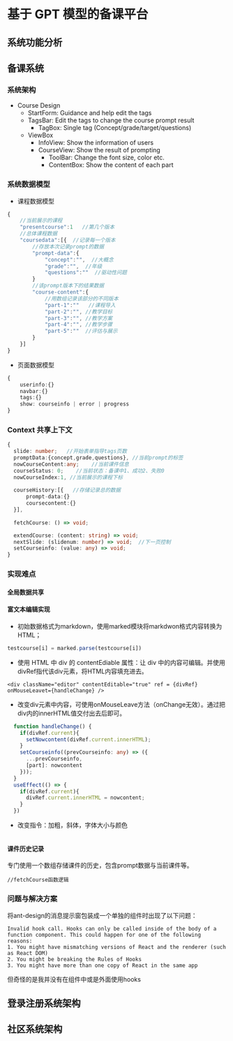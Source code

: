 # 基于 GPT 模型的备课平台

## 系统功能分析

## 备课系统

### 系统架构

- Course Design
  - StartForm: Guidance and help edit the tags
  - TagsBar: Edit the tags to change the course prompt result
    - TagBox: Single tag (Concept/grade/target/questions)
  - ViewBox
    - InfoView: Show the information of users
    - CourseView: Show the result of prompting
      - ToolBar: Change the font size, color etc.
      - ContentBox: Show the content of each part

### 系统数据模型

- 课程数据模型
```ts
{
    //当前展示的课程
    "presentcourse":1   //第几个版本
    //总体课程数据
    "coursedata":[{  //记录每一个版本
        //存放本次记录prompt的数据
        "prompt-data":{
            "concept":"",  //大概念
            "grade":"",  //年级
            "questions":""  //驱动性问题
        }
        //该prompt版本下的结果数据
        "course-content":{
            //用数组记录该部分的不同版本
            "part-1":""   //课程导入
            "part-2":"", //教学目标
            "part-3":"", //教学方案
            "part-4":"", //教学步骤
            "part-5":""  //评估与展示
        }
    }]
}
```

- 页面数据模型

```ts
{
    userinfo:{}
    navbar:{}
    tags:{}
    show: courseinfo | error | progress
}
```

### Context 共享上下文

```ts
{
  slide: number;   //开始表单指导tags页数
  promptData:{concept,grade,questions}, //当前prompt的标签
  nowCourseContent:any;	   //当前课件信息 	
  courseStatus: 0;    //当前状态：备课中1、成功2、失败0
  nowCourseIndex:1, //当前展示的课程下标
      
  courseHistory:[{   //存储记录总的数据
      prompt-data:{}
      coursecontent:{}         
  }],   
  
  fetchCourse: () => void;

  extendCourse: (content: string) => void;
  nextSlide: (slidenum: number) => void;  //下一页控制
  setCourseinfo: (value: any) => void;
}
```

### 实现难点

#### 全局数据共享



#### 富文本编辑实现

- 初始数据格式为markdown，使用marked模块将markdwon格式内容转换为HTML；
```ts
testcourse[i] = marked.parse(testcourse[i])
```
- 使用 HTML 中 div 的 contentEdiable 属性：让 div 中的内容可编辑。并使用divRef指代该div元素，将HTML内容填充进去。
```react
<div className="editor" contentEditable="true" ref = {divRef} onMouseLeavet={handleChange} />
```
- 改变div元素中内容，可使用onMouseLeave方法（onChange无效）。通过把div内的innerHTML值交付出去后即可。
```ts
  function handleChange() {
    if(divRef.current){
      setNowcontent(divRef.current.innerHTML);
    }
    setCourseinfo((prevCourseinfo: any) => ({
      ...prevCourseinfo,
      [part]: nowcontent
    }));
  }
  useEffect(() => {
    if(divRef.current){
      divRef.current.innerHTML = nowcontent;
    }
  })
```
- 改变指令：加粗，斜体，字体大小与颜色
```

```


#### 课件历史记录

专门使用一个数组存储课件的历史，包含prompt数据与当前课件等。

```tsx
//fetchCourse函数逻辑
```



### 问题与解决方案

将ant-design的消息提示窗包装成一个单独的组件时出现了以下问题：

```
Invalid hook call. Hooks can only be called inside of the body of a function component. This could happen for one of the following reasons: 
1. You might have mismatching versions of React and the renderer (such as React DOM) 
2. You might be breaking the Rules of Hooks 
3. You might have more than one copy of React in the same app
```

但奇怪的是我并没有在组件中或是外面使用hooks



## 登录注册系统架构

## 社区系统架构
